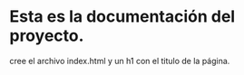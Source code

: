 # Esta es la documentación del proyecto.

cree el archivo index.html y un h1 con el titulo de la página.